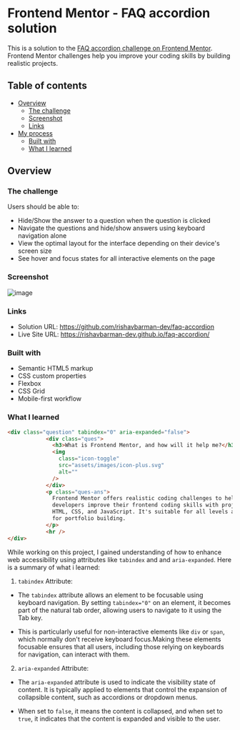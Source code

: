 # Frontend Mentor - FAQ accordion solution

This is a solution to the [FAQ accordion challenge on Frontend Mentor](https://www.frontendmentor.io/challenges/faq-accordion-wyfFdeBwBz). Frontend Mentor challenges help you improve your coding skills by building realistic projects. 

## Table of contents

- [Overview](#overview)
  - [The challenge](#the-challenge)
  - [Screenshot](#screenshot)
  - [Links](#links)
- [My process](#my-process)
  - [Built with](#built-with)
  - [What I learned](#what-i-learned)
    
## Overview

### The challenge

Users should be able to:

- Hide/Show the answer to a question when the question is clicked
- Navigate the questions and hide/show answers using keyboard navigation alone
- View the optimal layout for the interface depending on their device's screen size
- See hover and focus states for all interactive elements on the page

### Screenshot

![image](https://github.com/user-attachments/assets/b430156f-74e6-444d-a92a-2133a26e1816)

### Links

- Solution URL: https://github.com/rishavbarman-dev/faq-accordion
- Live Site URL: https://rishavbarman-dev.github.io/faq-accordion/
  
### Built with

- Semantic HTML5 markup
- CSS custom properties
- Flexbox
- CSS Grid
- Mobile-first workflow

### What I learned

```html
<div class="question" tabindex="0" aria-expanded="false">
            <div class="ques">
              <h3>What is Frontend Mentor, and how will it help me?</h3>
              <img
                class="icon-toggle"
                src="assets/images/icon-plus.svg"
                alt=""
              />
            </div>
            <p class="ques-ans">
              Frontend Mentor offers realistic coding challenges to help
              developers improve their frontend coding skills with projects in
              HTML, CSS, and JavaScript. It's suitable for all levels and idea
              for portfolio building.
            </p>
            <hr />
</div>
```

While working on this project, I gained understanding of how to enhance web accessibility using attributes like `tabindex` and and `aria-expanded`. Here is a summary of what i learned:

1. `tabindex` Attribute:
  - The `tabindex` attribute allows an element to be focusable using keyboard navigation. By setting `tabindex="0"` on an 
    element, it becomes part of the natural tab order, allowing users to navigate to it using the Tab key.
    
  - This is particularly useful for non-interactive elements like `div` or `span`, which normally don't receive keyboard 
    focus.Making these elements focusable ensures that all users, including those relying on keyboards for navigation, can 
    interact with them.

2. `aria-expanded` Attribute:
  - The `aria-expanded` attribute is used to indicate the visibility state of content. It is typically applied to elements 
    that control the expansion of collapsible content, such as accordions or dropdown menus.
    
  - When set to `false`, it means the content is collapsed, and when set to `true`, it indicates that the content is 
    expanded and visible to the user.



